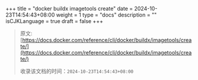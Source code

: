+++
title = "docker buildx imagetools create"
date = 2024-10-23T14:54:43+08:00
weight = 1
type = "docs"
description = ""
isCJKLanguage = true
draft = false
+++

> 原文: [https://docs.docker.com/reference/cli/docker/buildx/imagetools/create/](https://docs.docker.com/reference/cli/docker/buildx/imagetools/create/)
>
> 收录该文档的时间：`2024-10-23T14:54:43+08:00`
